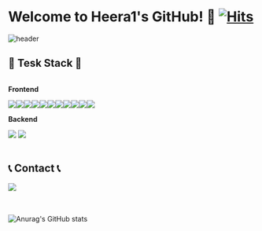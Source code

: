 <!--**Heera1/Heera1** is a ✨ _special_ ✨ repository because its `README.md` (this file) appears on your GitHub profile.
Here are some ideas to get you started:
- 🔭 I’m currently working on ...
- 🌱 I’m currently learning ...
- 👯 I’m looking to collaborate on ...
- 🤔 I’m looking for help with ...
- 💬 Ask me about ...
- 📫 How to reach me: ...
- 😄 Pronouns: ...
- ⚡ Fun fact: ...
-->



# Welcome to Heera1's GitHub! 👋 [![Hits](https://hits.seeyoufarm.com/api/count/incr/badge.svg?url=https%3A%2F%2Fgithub.com%2Fgjbae1212%2Fhit-counter&count_bg=%2383D5BC&title_bg=%23FF8BAE&icon=&icon_color=%23E7E7E7&title=hits&edge_flat=false)](https://hits.seeyoufarm.com)

![header](https://capsule-render.vercel.app/api?type=waving&color=0:FF9C9C,100:53C0BC&height=250&section=header&text=Welcome%20to%20Heera1's%20GitHub&fontSize=30&animation=fadeIn&fontColor=fff)

<div>
    <h2>🔨 Tesk Stack 🔨</h2>
    <div style="display:flex; flex-direction:column; align-items:flex-start;">
        <!-- Frontend -->
        <p><strong>Frontend</strong></p>
        <div style="display:flex; justify-content:center; align-content:center;">
            <img src="https://img.shields.io/badge/HTML55-E34F26?style=flat-square&logo=html5&logoColor=white"> 
            <img src="https://img.shields.io/badge/CSS-1572B6?style=flat-square&logo=css3&logoColor=white"> 
            <img src="https://img.shields.io/badge/Javascript-F7DF1E?style=flat-square&logo=javascript&logoColor=black"> 
            <img src="https://img.shields.io/badge/Typescript-3178C6?style=flat-square&logo=typescript&logoColor=white">
            <img src="https://img.shields.io/badge/React-61DAFB?style=flat-square&logo=React&logoColor=white">
            <img src="https://img.shields.io/badge/Next.js-000000?style=flat-square&logo=next.js&logoColor=white">
            <!-- css -->
            <img src="https://img.shields.io/badge/Tailwindcss-06B6D4?style=flat-square&logo=tailwindcss&logoColor=white">
            <img src="https://img.shields.io/badge/Styled_components-DB7093?style=flat-square&logo=styledcomponents&logoColor=white">
            <img src="https://img.shields.io/badge/Bootstrap-7952B3?style=flat-square&logo=bootstrap&logoColor=white">
            <!-- state -->
            <img src="https://img.shields.io/badge/Recoil-3578E5?style=flat-square&logo=recoil&logoColor=white">
            <img src="https://img.shields.io/badge/Zustand-FFCC00?style=flat-square&logoColor=white">
        </div>
    <!-- Backend -->
    <p><strong>Backend</strong></p>
        <div>
            <img src="https://img.shields.io/badge/Java-007396?style=for-the-badge&logo=java&logoColor=white">
            <img src="https://img.shields.io/badge/CSharp-512BD4?style=for-the-badge&logo=csharp&logoColor=white">
            <!-- <img src="https://img.shields.io/badge/Spring Boot-6DB33F?style=for-the-badge&logo=spring boot&logoColor=white"> -->
        </div>
    <!-- Database -->
    <!--<p><strong>Database</strong></p>
        <div>
            <img src="https://img.shields.io/badge/oracle-F80000?style=for-the-badge&logo=oracle&logoColor=white"> 
            <img src="https://img.shields.io/badge/mysql-4479A1?style=for-the-badge&logo=mysql&logoColor=white"> 
            <img src="https://img.shields.io/badge/firebase-FFCA28?style=for-the-badge&logo=firebase&logoColor=white">
        </div> -->
    <!-- Server -->
    <!-- <p><strong>Server</strong></p>
        <div>
            <img src="https://img.shields.io/badge/linux-FCC624?style=for-the-badge&logo=linux&logoColor=black"> 
            <img src="https://img.shields.io/badge/apache tomcat-F8DC75?style=for-the-badge&logo=apachetomcat&logoColor=black">
            <img src="https://img.shields.io/badge/Amazon AWS-232F3E?style=for-the-badge&logo=amazon aws&logoColor=white"> 
        </div> -->
    <!-- Others -->
    <!--<p><strong>Others</strong></p>
        <div>
            <img src="https://img.shields.io/badge/Kotlin-7F52FF?style=flat-square&logo=kotlin&logoColor=white">
            <img src="https://img.shields.io/badge/Andoid Studio-3DDC84?style=flat-square&logo=android studio&logoColor=white">
            <img src="https://img.shields.io/badge/python-3776AB?style=flat-square&logo=python&logoColor=white"> 
        </div><br> -->
    </div>
<br />

<h2>📞 Contact 📞</h2>
<div style="display:flex; flex-direction:row;">
    <a href="caecus.regio@gmail.com">
        <img src="https://img.shields.io/badge/Gmail-EA4335?style=for-the-badge&logo=Gmail&logoColor=white"> 
    </a>
</div>
<br /><br />
</div>

![Anurag's GitHub stats](https://github-readme-stats.vercel.app/api?username=heera1&show_icons=true&theme=panda)
